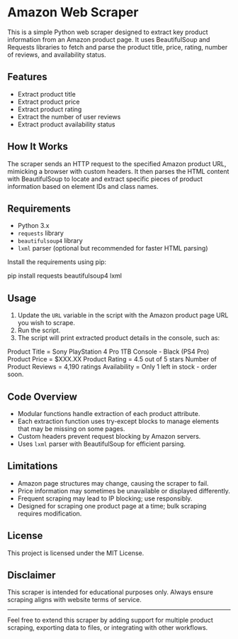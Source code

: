  
# Amazon Web Scraper

This is a simple Python web scraper designed to extract key product information from an Amazon product page. It uses BeautifulSoup and Requests libraries to fetch and parse the product title, price, rating, number of reviews, and availability status.

## Features

- Extract product title
- Extract product price
- Extract product rating
- Extract the number of user reviews
- Extract product availability status

## How It Works

The scraper sends an HTTP request to the specified Amazon product URL, mimicking a browser with custom headers. It then parses the HTML content with BeautifulSoup to locate and extract specific pieces of product information based on element IDs and class names.

## Requirements

- Python 3.x
- `requests` library
- `beautifulsoup4` library
- `lxml` parser (optional but recommended for faster HTML parsing)

Install the requirements using pip:

pip install requests beautifulsoup4 lxml

 

## Usage

1. Update the `URL` variable in the script with the Amazon product page URL you wish to scrape.
2. Run the script.
3. The script will print extracted product details in the console, such as:

Product Title = Sony PlayStation 4 Pro 1TB Console - Black (PS4 Pro)
Product Price = $XXX.XX
Product Rating = 4.5 out of 5 stars
Number of Product Reviews = 4,190 ratings
Availability = Only 1 left in stock - order soon.

 

## Code Overview

- Modular functions handle extraction of each product attribute.
- Each extraction function uses try-except blocks to manage elements that may be missing on some pages.
- Custom headers prevent request blocking by Amazon servers.
- Uses `lxml` parser with BeautifulSoup for efficient parsing.

## Limitations

- Amazon page structures may change, causing the scraper to fail.
- Price information may sometimes be unavailable or displayed differently.
- Frequent scraping may lead to IP blocking; use responsibly.
- Designed for scraping one product page at a time; bulk scraping requires modification.

## License

This project is licensed under the MIT License.

## Disclaimer

This scraper is intended for educational purposes only. Always ensure scraping aligns with website terms of service.

---

Feel free to extend this scraper by adding support for multiple product scraping, exporting data to files, or integrating with other workflows.
